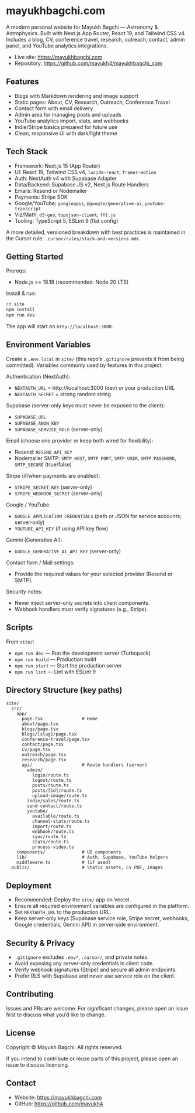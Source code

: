 # mayukhbagchi.com

A modern personal website for Mayukh Bagchi — Astronomy & Astrophysics. Built with Next.js App Router, React 19, and Tailwind CSS v4. Includes a blog, CV, conference travel, research, outreach, contact, admin panel, and YouTube analytics integrations.

- Live site: https://mayukhbagchi.com
- Repository: https://github.com/mayukh4/mayukhbagchi_com

## Features

- Blogs with Markdown rendering and image support
- Static pages: About, CV, Research, Outreach, Conference Travel
- Contact form with email delivery
- Admin area for managing posts and uploads
- YouTube analytics import, stats, and webhooks
- Indie/Stripe basics prepared for future use
- Clean, responsive UI with dark/light theme

## Tech Stack

- Framework: Next.js 15 (App Router)
- UI: React 19, Tailwind CSS v4, `lucide-react`, `framer-motion`
- Auth: NextAuth v4 with Supabase Adapter
- Data/Backend: Supabase JS v2, Next.js Route Handlers
- Emails: Resend or Nodemailer
- Payments: Stripe SDK
- Google/YouTube: `googleapis`, `@google/generative-ai`, `youtube-transcript`
- Viz/Math: `d3-geo`, `topojson-client`, `fft.js`
- Tooling: TypeScript 5, ESLint 9 (flat config)

A more detailed, versioned breakdown with best practices is maintained in the Cursor rule: `.cursor/rules/stack-and-versions.mdc`.

## Getting Started

Prereqs:
- Node.js >= 18.18 (recommended: Node 20 LTS)

Install & run:

```bash
cd site
npm install
npm run dev
```

The app will start on `http://localhost:3000`.

## Environment Variables

Create a `.env.local` in `site/` (this repo’s `.gitignore` prevents it from being committed). Variables commonly used by features in this project:

Authentication (NextAuth):
- `NEXTAUTH_URL` = http://localhost:3000 (dev) or your production URL
- `NEXTAUTH_SECRET` = strong random string

Supabase (server-only keys must never be exposed to the client):
- `SUPABASE_URL`
- `SUPABASE_ANON_KEY`
- `SUPABASE_SERVICE_ROLE` (server-only)

Email (choose one provider or keep both wired for flexibility):
- Resend: `RESEND_API_KEY`
- Nodemailer SMTP: `SMTP_HOST`, `SMTP_PORT`, `SMTP_USER`, `SMTP_PASSWORD`, `SMTP_SECURE` (true/false)

Stripe (if/when payments are enabled):
- `STRIPE_SECRET_KEY` (server-only)
- `STRIPE_WEBHOOK_SECRET` (server-only)

Google / YouTube:
- `GOOGLE_APPLICATION_CREDENTIALS` (path or JSON for service accounts; server-only)
- `YOUTUBE_API_KEY` (if using API key flow)

Gemini (Generative AI):
- `GOOGLE_GENERATIVE_AI_API_KEY` (server-only)

Contact form / Mail settings:
- Provide the required values for your selected provider (Resend or SMTP).

Security notes:
- Never inject server-only secrets into client components.
- Webhook handlers must verify signatures (e.g., Stripe).

## Scripts

From `site/`:
- `npm run dev` — Run the development server (Turbopack)
- `npm run build` — Production build
- `npm run start` — Start the production server
- `npm run lint` — Lint with ESLint 9

## Directory Structure (key paths)

```
site/
  src/
    app/
      page.tsx               # Home
      about/page.tsx
      blogs/page.tsx
      blogs/[slug]/page.tsx
      conference-travel/page.tsx
      contact/page.tsx
      cv/page.tsx
      outreach/page.tsx
      research/page.tsx
      api/                   # Route handlers (server)
        admin/
          login/route.ts
          logout/route.ts
          posts/route.ts
          posts/[id]/route.ts
          upload-image/route.ts
        indie/sales/route.ts
        send-contact/route.ts
        youtube/
          available/route.ts
          channel-stats/route.ts
          import/route.ts
          webhook/route.ts
          sync/route.ts
          stats/route.ts
          process-video.ts
    components/              # UI components
    lib/                     # Auth, Supabase, YouTube helpers
    middleware.ts            # (if used)
  public/                    # Static assets, CV PDF, images
```

## Deployment

- Recommended: Deploy the `site/` app on Vercel.
- Ensure all required environment variables are configured in the platform.
- Set `NEXTAUTH_URL` to the production URL.
- Keep server-only keys (Supabase service role, Stripe secret, webhooks, Google credentials, Gemini API) in server-side environment.

## Security & Privacy

- `.gitignore` excludes `.env*`, `.cursor/`, and private notes.
- Avoid exposing any server-only credentials in client code.
- Verify webhook signatures (Stripe) and secure all admin endpoints.
- Prefer RLS with Supabase and never use service role on the client.

## Contributing

Issues and PRs are welcome. For significant changes, please open an issue first to discuss what you’d like to change.

## License

Copyright © Mayukh Bagchi. All rights reserved.

If you intend to contribute or reuse parts of this project, please open an issue to discuss licensing.

## Contact

- Website: https://mayukhbagchi.com
- GitHub: https://github.com/mayukh4
